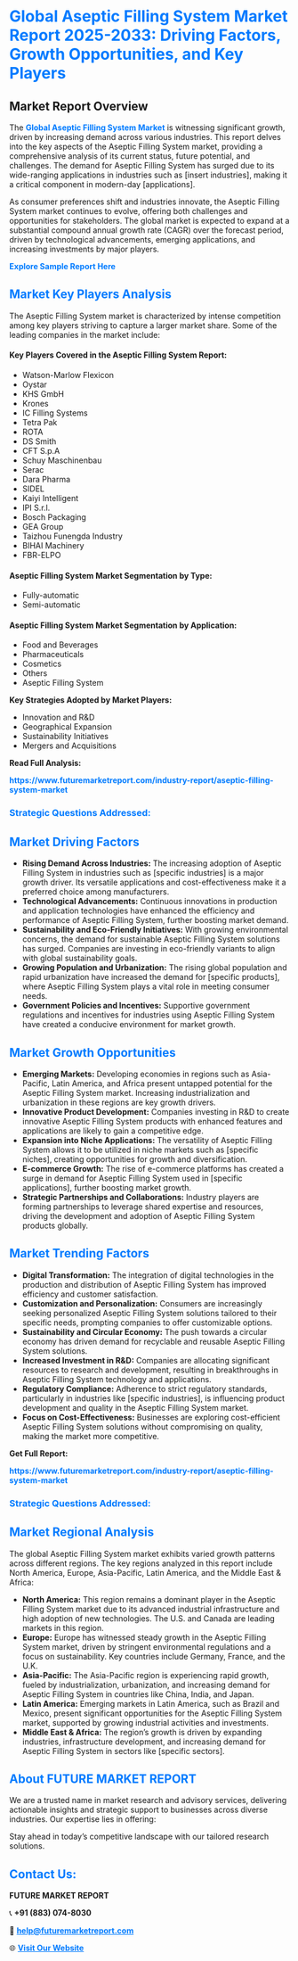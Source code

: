 <h1 style="color: #007BFF;">Global Aseptic Filling System Market Report 2025-2033: Driving Factors, Growth Opportunities, and Key Players</h1>

<section id="overview">
<h2>Market Report Overview</h2>
<p>The <a href="https://www.futuremarketreport.com/industry-report/aseptic-filling-system-market" style="color: #007BFF; text-decoration: none;"><strong>Global Aseptic Filling System Market</strong></a> is witnessing significant growth, driven by increasing demand across various industries. This report delves into the key aspects of the Aseptic Filling System market, providing a comprehensive analysis of its current status, future potential, and challenges. The demand for Aseptic Filling System has surged due to its wide-ranging applications in industries such as [insert industries], making it a critical component in modern-day [applications].</p>
<p>As consumer preferences shift and industries innovate, the Aseptic Filling System market continues to evolve, offering both challenges and opportunities for stakeholders. The global market is expected to expand at a substantial compound annual growth rate (CAGR) over the forecast period, driven by technological advancements, emerging applications, and increasing investments by major players.</p>
</section>

<section id="overview">
<p><a href="https://www.futuremarketreport.com/request-sample/reportId=124783" style="color: #007BFF; text-decoration: none;"><strong>Explore Sample Report Here</strong></a></p>
</section>

<section id="key-players">
<h2 style="color: #007BFF;">Market Key Players Analysis</h2>
<p>The Aseptic Filling System market is characterized by intense competition among key players striving to capture a larger market share. Some of the leading companies in the market include:</p>
<h4>Key Players Covered in the Aseptic Filling System Report:</h4>
<ul><li>Watson-Marlow Flexicon</li><li>Oystar</li><li>KHS GmbH</li><li>Krones</li><li>IC Filling Systems</li><li>Tetra Pak</li><li>ROTA</li><li>DS Smith</li><li>CFT S.p.A</li><li>Schuy Maschinenbau</li><li>Serac</li><li>Dara Pharma</li><li>SIDEL</li><li>Kaiyi Intelligent</li><li>IPI S.r.l.</li><li>Bosch Packaging</li><li>GEA Group</li><li>Taizhou Funengda Industry</li><li>BIHAI Machinery</li><li>FBR-ELPO</li></ul>
<h4>Aseptic Filling System Market Segmentation by Type:</h4>
<ul><li>Fully-automatic</li><li>Semi-automatic</li></ul>

<h4>Aseptic Filling System Market Segmentation by Application:</h4>
<ul><li>Food and Beverages</li><li>Pharmaceuticals</li><li>Cosmetics</li><li>Others</li><li>Aseptic Filling System</li></ul>
<p><strong>Key Strategies Adopted by Market Players:</strong></p>
<ul>
<li>Innovation and R&D</li>
<li>Geographical Expansion</li>
<li>Sustainability Initiatives</li>
<li>Mergers and Acquisitions</li>
</ul>
</section>

<section>
<p><strong>Read Full Analysis: </strong></p><a href="https://www.futuremarketreport.com/industry-report/aseptic-filling-system-market" style="color: #007BFF; text-decoration: none;"><strong>https://www.futuremarketreport.com/industry-report/aseptic-filling-system-market</strong></a>
<h3 style="color: #007BFF;">Strategic Questions Addressed:</h3>
</section>

<section id="driving-factors">
<h2 style="color: #007BFF;">Market Driving Factors</h2>
<ul>
<li><strong>Rising Demand Across Industries:</strong> The increasing adoption of Aseptic Filling System in industries such as [specific industries] is a major growth driver. Its versatile applications and cost-effectiveness make it a preferred choice among manufacturers.</li>
<li><strong>Technological Advancements:</strong> Continuous innovations in production and application technologies have enhanced the efficiency and performance of Aseptic Filling System, further boosting market demand.</li>
<li><strong>Sustainability and Eco-Friendly Initiatives:</strong> With growing environmental concerns, the demand for sustainable Aseptic Filling System solutions has surged. Companies are investing in eco-friendly variants to align with global sustainability goals.</li>
<li><strong>Growing Population and Urbanization:</strong> The rising global population and rapid urbanization have increased the demand for [specific products], where Aseptic Filling System plays a vital role in meeting consumer needs.</li>
<li><strong>Government Policies and Incentives:</strong> Supportive government regulations and incentives for industries using Aseptic Filling System have created a conducive environment for market growth.</li>
</ul>
</section>

<section id="growth-opportunities">
<h2 style="color: #007BFF;">Market Growth Opportunities</h2>
<ul>
<li><strong>Emerging Markets:</strong> Developing economies in regions such as Asia-Pacific, Latin America, and Africa present untapped potential for the Aseptic Filling System market. Increasing industrialization and urbanization in these regions are key growth drivers.</li>
<li><strong>Innovative Product Development:</strong> Companies investing in R&D to create innovative Aseptic Filling System products with enhanced features and applications are likely to gain a competitive edge.</li>
<li><strong>Expansion into Niche Applications:</strong> The versatility of Aseptic Filling System allows it to be utilized in niche markets such as [specific niches], creating opportunities for growth and diversification.</li>
<li><strong>E-commerce Growth:</strong> The rise of e-commerce platforms has created a surge in demand for Aseptic Filling System used in [specific applications], further boosting market growth.</li>
<li><strong>Strategic Partnerships and Collaborations:</strong> Industry players are forming partnerships to leverage shared expertise and resources, driving the development and adoption of Aseptic Filling System products globally.</li>
</ul>
</section>

<section id="trending-factors">
<h2 style="color: #007BFF;">Market Trending Factors</h2>
<ul>
<li><strong>Digital Transformation:</strong> The integration of digital technologies in the production and distribution of Aseptic Filling System has improved efficiency and customer satisfaction.</li>
<li><strong>Customization and Personalization:</strong> Consumers are increasingly seeking personalized Aseptic Filling System solutions tailored to their specific needs, prompting companies to offer customizable options.</li>
<li><strong>Sustainability and Circular Economy:</strong> The push towards a circular economy has driven demand for recyclable and reusable Aseptic Filling System solutions.</li>
<li><strong>Increased Investment in R&D:</strong> Companies are allocating significant resources to research and development, resulting in breakthroughs in Aseptic Filling System technology and applications.</li>
<li><strong>Regulatory Compliance:</strong> Adherence to strict regulatory standards, particularly in industries like [specific industries], is influencing product development and quality in the Aseptic Filling System market.</li>
<li><strong>Focus on Cost-Effectiveness:</strong> Businesses are exploring cost-efficient Aseptic Filling System solutions without compromising on quality, making the market more competitive.</li>
</ul>
</section>

<section>
<p><strong>Get Full Report: </strong></p><a href="https://www.futuremarketreport.com/industry-report/aseptic-filling-system-market" style="color: #007BFF; text-decoration: none;"><strong>https://www.futuremarketreport.com/industry-report/aseptic-filling-system-market</strong></a>
<h3 style="color: #007BFF;">Strategic Questions Addressed:</h3>
</section>


<section id="regional-analysis">
<h2 style="color: #007BFF;">Market Regional Analysis</h2>
<p>The global Aseptic Filling System market exhibits varied growth patterns across different regions. The key regions analyzed in this report include North America, Europe, Asia-Pacific, Latin America, and the Middle East & Africa:</p>
<ul>
<li><strong>North America:</strong> This region remains a dominant player in the Aseptic Filling System market due to its advanced industrial infrastructure and high adoption of new technologies. The U.S. and Canada are leading markets in this region.</li>
<li><strong>Europe:</strong> Europe has witnessed steady growth in the Aseptic Filling System market, driven by stringent environmental regulations and a focus on sustainability. Key countries include Germany, France, and the U.K.</li>
<li><strong>Asia-Pacific:</strong> The Asia-Pacific region is experiencing rapid growth, fueled by industrialization, urbanization, and increasing demand for Aseptic Filling System in countries like China, India, and Japan.</li>
<li><strong>Latin America:</strong> Emerging markets in Latin America, such as Brazil and Mexico, present significant opportunities for the Aseptic Filling System market, supported by growing industrial activities and investments.</li>
<li><strong>Middle East & Africa:</strong> The region’s growth is driven by expanding industries, infrastructure development, and increasing demand for Aseptic Filling System in sectors like [specific sectors].</li>
</ul>
</section>

<footer>
<h2 style="color: #007BFF;">About FUTURE MARKET REPORT</h2>
<p>We are a trusted name in market research and advisory services, delivering actionable insights and strategic support to businesses across diverse industries. Our expertise lies in offering:</p>

<p>Stay ahead in today’s competitive landscape with our tailored research solutions.</p>

<h2 style="color: #007BFF;">Contact Us:</h2>
<p><strong>FUTURE MARKET REPORT</strong></p>
<p>📞 <strong>+91 (883) 074-8030</strong></p>
<p>📧 <strong><a href="mailto:help@futuremarketreport.com" style="color: #007BFF;">help@futuremarketreport.com</a></strong></p>
<p>🌐 <strong><a href="https://www.futuremarketreport.com/" style="color: #007BFF;">Visit Our Website</a></strong></p>
</footer>